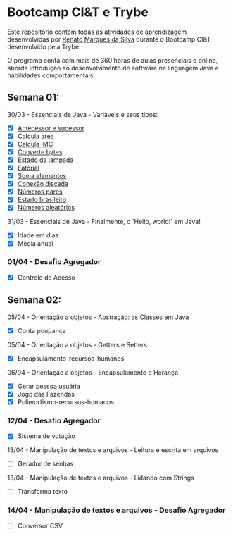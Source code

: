 # Bootcamp CI&T e Trybe

Este repositório contém todas as atividades de aprendizagem desenvolvidas por [Renato Marques da Silva](https://github.com/renatomak) durante o Bootcamp CI&T desenvolvido pela Trybe:

O programa conta com mais de 360 horas de aulas presenciais e online, aborda introdução ao desenvolvimento de software na linguagem Java e habilidades comportamentais.

## Semana 01:

30/03 - Essenciais de Java - Variáveis e seus tipos:

- [x] [Antecessor e sucessor](https://github.com/renatomak/trybe-ciet-bootcamp-java-backend/tree/main/semana-01-essenciais_de_java/01-variaveis_e_seus_tipos/acc-java-02-exercises-antecessor-sucessor)
- [x] [Calcula area](https://github.com/renatomak/trybe-ciet-bootcamp-java-backend/tree/main/semana-01-essenciais_de_java/01-variaveis_e_seus_tipos/acc-java-02-exercises-calcula-area)
- [x] [Calcula IMC](https://github.com/renatomak/trybe-ciet-bootcamp-java-backend/tree/main/semana-01-essenciais_de_java/01-variaveis_e_seus_tipos/acc-java-02-exercises-calcula-imc)
- [x] [Converte bytes](https://github.com/renatomak/trybe-ciet-bootcamp-java-backend/tree/main/semana-01-essenciais_de_java/01-variaveis_e_seus_tipos/acc-java-02-exercises-converte-bytes)
- [x] [Estado da lampada](https://github.com/renatomak/trybe-ciet-bootcamp-java-backend/tree/main/semana-01-essenciais_de_java/01-variaveis_e_seus_tipos/acc-java-02-exercises-estado-lampada)
- [x] [Fatorial](https://github.com/renatomak/trybe-ciet-bootcamp-java-backend/tree/main/semana-01-essenciais_de_java/01-variaveis_e_seus_tipos/acc-java-02-exercises-fatorial)
- [x] [Soma elementos](https://github.com/renatomak/trybe-ciet-bootcamp-java-backend/tree/main/semana-01-essenciais_de_java/01-variaveis_e_seus_tipos/acc-java-02-exercises-soma-elementos)
- [x] [Conexão discada](https://github.com/renatomak/trybe-ciet-bootcamp-java-backend/tree/main/semana-01-essenciais_de_java/02-estruturas_condicionais_e_de_repeticao/acc-java-02-exercises-do-while-conexao-discada)
- [x] [Números pares](https://github.com/renatomak/trybe-ciet-bootcamp-java-backend/tree/main/semana-01-essenciais_de_java/02-estruturas_condicionais_e_de_repeticao/acc-java-02-exercises-for-numeros-pares)
- [x] [Estado brasileiro](https://github.com/renatomak/trybe-ciet-bootcamp-java-backend/tree/main/semana-01-essenciais_de_java/02-estruturas_condicionais_e_de_repeticao/acc-java-02-exercises-if-else-desafio-estado-brasileiro)
- [x] [Números aleatórios](https://github.com/renatomak/trybe-ciet-bootcamp-java-backend/tree/main/semana-01-essenciais_de_java/02-estruturas_condicionais_e_de_repeticao/acc-java-02-exercises-while-desafio-numeros-aleatorios)

31/03 - Essenciais de Java - Finalmente, o 'Hello, world!' em Java!

- [x] Idade em dias
- [x] Média anual

### 01/04 - Desafio Agregador

- [x] Controle de Acesso

## Semana 02:

05/04 - Orientação a objetos - Abstração: as Classes em Java

- [x] Conta poupança

05/04 - Orientação a objetos - Getters e Setters

- [x] Encapsulamento-recursos-humanos

06/04 - Orientação a objetos - Encapsulamento e Herança

- [x] Gerar pessoa usuária
- [x] Jogo das Fazendas
- [x] Polimorfismo-recursos-humanos

### 12/04 - Desafio Agregador

- [x] Sistema de votação

13/04 - Manipulação de textos e arquivos - Leitura e escrita em arquivos

- [ ] Gerador de senhas

13/04 - Manipulação de textos e arquivos - Lidando com Strings

- [ ] Transforma texto

### 14/04 - Manipulação de textos e arquivos - Desafio Agregador

- [ ] Conversor CSV
